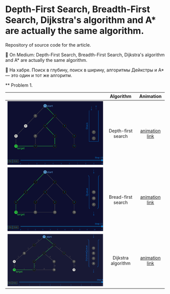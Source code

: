 # Depth-First Search, Breadth-First Search, Dijkstra's algorithm and A* are actually the same algorithm.

Repository of source code for the article.

:white_square_button: On Medium: Depth-First Search, Breadth-First Search, Dijkstra's algorithm and A* are actually the same algorithm.

:book: На хабре. Поиск в глубину, поиск в ширину, алгоритмы Дейкстры и А* — это один и тот же алгоритм.

** Problem 1.

|  | Algorithm | Animation |
| ------------- |:-------------:|:-----:|
| ![dfs on simple graph](/images/dfs_simple.png)| Depth-first search      |[animation link](https://antontmoore.github.io/graph_algorithms/dfs)|
| ![bfs on simple graph](/images/bfs_simple.png)| Bread-first search      |[animation link](https://antontmoore.github.io/graph_algorithms/bfs)|
| ![dfs on simple graph](/images/dijkstra_simple.png)| Dijkstra algorithm      |[animation link](https://antontmoore.github.io/graph_algorithms/dijkstra_simple)|